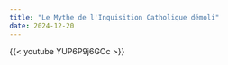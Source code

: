 ```yaml
---
title: "Le Mythe de l'Inquisition Catholique démoli"
date: 2024-12-20
---
```


{{< youtube YUP6P9j6GOc >}}
